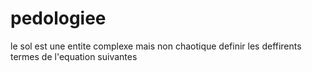 # pedologiee
le sol est une entite complexe mais non chaotique definir les deffirents termes de l'equation suivantes 
